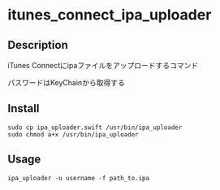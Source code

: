 itunes_connect_ipa_uploader
====
## Description
iTunes Connectにipaファイルをアップロードするコマンド

パスワードはKeyChainから取得する

## Install
    sudo cp ipa_uploader.swift /usr/bin/ipa_uploader
    sudo chmod a+x /usr/bin/ipa_uploader
  
## Usage
    ipa_uploader -u username -f path_to.ipa
